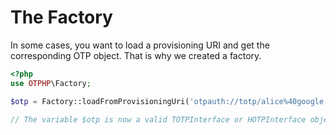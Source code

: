 # The Factory

In some cases, you want to load a provisioning URI and get the corresponding OTP object.
That is why we created a factory.

```php
<?php
use OTPHP\Factory;

$otp = Factory::loadFromProvisioningUri('otpauth://totp/alice%40google.com?secret=JBSWY3DPEHPK3PXP&foo=bar');

// The variable $otp is now a valid TOTPInterface or HOTPInterface object with all parameters set (including custom parameters)
```
